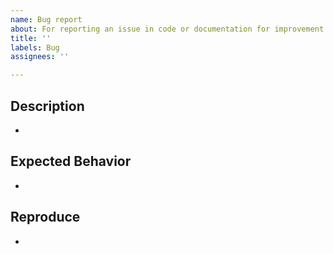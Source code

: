 ```yaml
---
name: Bug report
about: For reporting an issue in code or documentation for improvement
title: ''
labels: Bug
assignees: ''

---
```


## Description

- 

## Expected Behavior

- 

## Reproduce

- 
